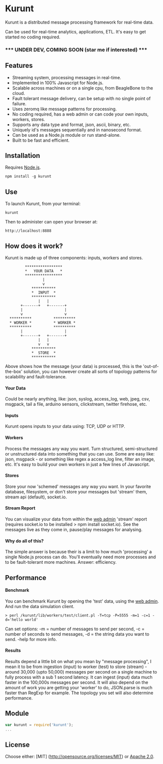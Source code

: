 # Kurunt

Kurunt is a distributed message processing framework for real-time data.  

Can be used for real-time analytics, applications, ETL. It's easy to get started no coding required.

### *** UNDER DEV, COMING SOON (star me if interested) ***

## Features

- Streaming system, processing messages in real-time.
- Implemented in 100% Javascript for Node.js.
- Scalable across machines or on a single cpu, from BeagleBone to the cloud.
- Fault tolerant message delivery, can be setup with no single point of failure.
- Uses zeromq like message patterns for processing.
- No coding required, has a web admin or can code your own inputs, workers, stores.
- Supports any data type and format, json, ascii, binary, etc.
- Uniquely id's messages sequentially and in nanosecond format.
- Can be used as a Node.js module or run stand-alone.
- Built to be fast and efficient.

## Installation

Requires [Node.js](http://nodejs.org/).

```js
npm install -g kurunt
```

## Use

To launch Kurunt, from your terminal:

```
kurunt
```

Then to administer can open your browser at:

```
http://localhost:8888
```

## How does it work?

Kurunt is made up of three components: inputs, workers and stores. 

```
         *****************
         *   YOUR DATA   *
         *****************
                 |
                 v
            ***********
            *  INPUT  *
            ***********
               |   |
       +-------+   +-------+
       |                   |
       v                   v
  **********          **********
  * WORKER *          * WORKER *
  **********          **********
       |                   |
       +-------+   +-------+
               |   |
               v   v
            ***********
            *  STORE  *
            ***********
```
Above shows how the message (your data) is processed, this is the 'out-of-the-box' solution, you can however create all sorts of topology patterns for scalability and fault-tolerance.

#### Your Data
Could be nearly anything, like: json, syslog, access_log, web, jpeg, csv, msgpack, tail a file, arduino sensors, clickstream, twitter firehose, etc.

#### Inputs
Kurunt opens inputs to your data using: TCP, UDP or HTTP.

#### Workers
Process the messages any way you want. Turn structured, semi-structured or unstructured data into something that you can use. Some are easy like: json, msgpack - or something like regex a access_log line, filter an image, etc. It's easy to build your own workers in just a few lines of Javascript. 

#### Stores
Store your now 'schemed' messages any way you want. In your favorite database, filesystem, or don't store your messages but 'stream' them, stream api (default), socket.io.

#### Stream Report
You can visualize your data from within the [web admin](http://localhost:8888) 'stream' report (requires socket.io to be installed > npm install socket.io). See the messages live as they come in, pause/play messages for analysing. 

#### Why do all of this?
The simple answer is because their is a limit to how much 'processing' a single Node.js process can do. You'll eventually need more processes and to be fault-tolerant more machines. Answer: efficiency.

## Performance

#### Benchmark

You can benchmark Kurunt by opening the 'test' data, using the [web admin](http://localhost:8888). And run the data simulation client.
```
> perl /kurunt/lib/workers/test/client.pl -T=tcp -P=5555 -m=1 -c=1 -d='hello world'
```
Can set options: -m = number of messages to send per second, -c = number of seconds to send messages, -d = the string data you want to send. -help for more info.

#### Results

Results depend a little bit on what you mean by "message processing", I mean it to be from ingestion (input) to worker (test) to store (stream) - around 30,000 (upto 50,000) messages per second on a single machine to fully process with a sub 1 second latency. It can ingest (input) data much faster in the 100,000s messages per second. It will also depend on the amount of work you are getting your 'worker' to do, JSON.parse is much faster than RegExp for example. The topology you set will also determine performance.

## Module

```js
var kurunt = require('kurunt');
...
```

## License

Choose either: [MIT] (http://opensource.org/licenses/MIT) or [Apache 2.0](http://www.apache.org/licenses/LICENSE-2.0).

